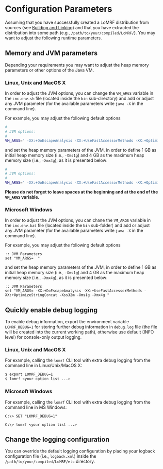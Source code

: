 # Configuration Parameters

Assuming that you have successfully created a LoMRF distribution from sources (see [Building and Linking](5_building_and_linking.md))
and that you have extracted the distribution into some path (e.g., `/path/to/your/compiled/LoMRF/`). You may want to
adjust the following runtime parameters.


## Memory and JVM parameters

Depending your requirements you may want to adjust the heap memory parameters or other options of the Java VM.

### Linux, Unix and MacOS X

In order to adjust the JVM options, you can change the  `VM_ARGS` variable in the `inc.env.sh` file (located inside the `bin`
sub-directory) and add or adjust any JVM parameter (for the available parameters write `java -X` in the command line).

For example, you may adjust the following default options

```bash
#
# JVM options:
#
VM_ARGS=" -XX:+DoEscapeAnalysis -XX:+UseFastAccessorMethods -XX:+OptimizeStringConcat -Xss32m "
```

and set the heap memory parameters of the JVM, in order to define 1 GB as initial heap memory size (i.e., `-Xms1g`) and
4 GB as the maximum heap memory size (i.e., `-Xmx4g`), as it is presented below:

```bash
#
# JVM options:
#
VM_ARGS=" -XX:+DoEscapeAnalysis -XX:+UseFastAccessorMethods -XX:+OptimizeStringConcat -Xss32m -Xms1g -Xmx4g "
```

**Please do not forget to leave spaces at the beginning and at the end of the `VM_ARGS` variable.**

### Microsoft Windows

In order to adjust the JVM options, you can chane the `VM_ARGS` variable in the `inc.env.bat` file (located inside the `bin`
sub-folder) and add or adjust any JVM parameter (for the available parameters write `java -X` in the command line).

For example, you may adjust the following default options

```lang-none
:: JVM Parameters
set "VM_ARGS=  "
```
and set the heap memory parameters of the JVM, in order to define 1 GB as initial heap memory size (i.e., `-Xms1g`) and
4 GB as the maximum heap memory size (i.e., `-Xmx4g`), as it is presented below:

```lang-none
:: JVM Parameters
set "VM_ARGS= -XX:+DoEscapeAnalysis -XX:+UseFastAccessorMethods -XX:+OptimizeStringConcat -Xss32m -Xms1g -Xmx4g "
```


## Quickly enable debug logging

To enable debug information, export the environment variable `LOMRF_DEBUG=1` for storing further debug information in
`debug.log` file (the file will be created into the current working path), otherwise use default (INFO level) for
console-only output logging.

### Linux, Unix and MacOS X

For example, calling the `lomrf` CLI tool with extra debug logging from the command line in Linux/Unix/MacOS X:

```bash
$ export LOMRF_DEBUG=1
$ lomrf <your option list ...>
```

### Microsoft Windows

For example, calling the `lomrf` CLI tool with extra debug logging from the command line in MS Windows:

```
C:\> SET "LOMRF_DEBUG=1"

C:\> lomrf <your option list ...>
```

## Change the logging configuration

You can override the default logging configuration by placing your logback configuration file (i.e., `logback.xml`)
inside the `/path/to/your/compiled/LoMRF/etc` directory.
